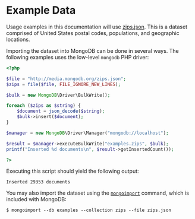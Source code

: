 # Example Data

Usage examples in this documentation will use
[zips.json](http://media.mongodb.org/zips.json). This is a dataset comprised of
United States postal codes, populations, and geographic locations.

Importing the dataset into MongoDB can be done in several ways. The following
examples uses the low-level `mongodb` PHP driver:

```php
<?php

$file = "http://media.mongodb.org/zips.json";
$zips = file($file, FILE_IGNORE_NEW_LINES);

$bulk = new MongoDB\Driver\BulkWrite();

foreach ($zips as $string) {
    $document = json_decode($string);
    $bulk->insert($document);
}

$manager = new MongoDB\Driver\Manager("mongodb://localhost");

$result = $manager->executeBulkWrite("examples.zips", $bulk);
printf("Inserted %d documents\n", $result->getInsertedCount());

?>
```

Executing this script should yield the following output:

```
Inserted 29353 documents
```

You may also import the dataset using the
[`mongoimport`](http://docs.mongodb.org/manual/reference/program/mongoimport/)
command, which is included with MongoDB:

```
$ mongoimport --db examples --collection zips --file zips.json
```
